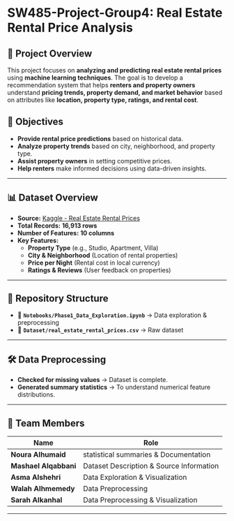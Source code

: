 # **SW485-Project-Group4: Real Estate Rental Price Analysis**

## **📌 Project Overview**
This project focuses on **analyzing and predicting real estate rental prices** using **machine learning techniques**. The goal is to develop a recommendation system that helps **renters and property owners** understand **pricing trends, property demand, and market behavior** based on attributes like **location, property type, ratings, and rental cost**.

## **🎯 Objectives**
- **Provide rental price predictions** based on historical data.
- **Analyze property trends** based on city, neighborhood, and property type.
- **Assist property owners** in setting competitive prices.
- **Help renters** make informed decisions using data-driven insights.

---

## **📊 Dataset Overview**
- **Source:** [Kaggle - Real Estate Rental Prices](https://www.kaggle.com/datasets/mouathalmansour/real-estate-rental-prices)
- **Total Records:** **16,913 rows**
- **Number of Features:** **10 columns**
- **Key Features:**
  - **Property Type** (e.g., Studio, Apartment, Villa)
  - **City & Neighborhood** (Location of rental properties)
  - **Price per Night** (Rental cost in local currency)
  - **Ratings & Reviews** (User feedback on properties)

---

## **📁 Repository Structure**
- 📂 **`Notebooks/Phase1_Data_Exploration.ipynb`** → Data exploration & preprocessing
- 📂 **`Dataset/real_estate_rental_prices.csv`** → Raw dataset

---

## **🛠️ Data Preprocessing**
- **Checked for missing values** → Dataset is complete.
- **Generated summary statistics** → To understand numerical feature distributions.


---

## **👥 Team Members**
| Name | Role |
|------|------|
| **Noura Alhumaid** | statistical summaries & Documentation |
| **Mashael Alqabbani** | Dataset Description & Source Information |
| **Asma Alshehri** | Data Exploration & Visualization |
| **Walah Alhmemedy** | Data Preprocessing|
| **Sarah Alkanhal** | Data Preprocessing & Visualization|

---
